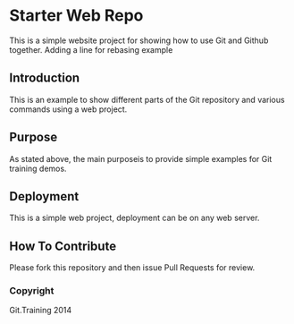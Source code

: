 # Starter Web Repo

This is a simple website project for showing how to use Git and Github together.
Adding a line for rebasing example

## Introduction

This is an example to show different parts of the Git repository and various commands using a web project.

## Purpose

As stated above, the main purposeis to provide simple examples for Git training demos.

## Deployment

This is a simple web project, deployment can be on any web server.

## How To Contribute

Please fork this repository and then issue Pull Requests for review.

### Copyright

Git.Training 2014
